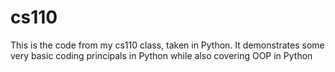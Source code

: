 # cs110
This is the code from my cs110 class, taken in Python. It demonstrates some very basic coding principals in Python while also covering OOP in Python
